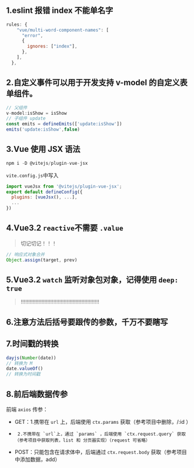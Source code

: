 ## 1.eslint 报错 index 不能单名字
```js
rules: {
    "vue/multi-word-component-names": [
      "error",
      {
        ignores: ["index"],
      },
    ],
  },
```

## 2.自定义事件可以用于开发支持 v-model 的自定义表单组件。
```js
// 父组件
v-model:isShow = isShow
// 子组件 update
const emits = defineEmits(['update:isShow'])
emits('update:isShow',false)
```

## 3.Vue 使用 JSX 语法
```js
npm i -D @vitejs/plugin-vue-jsx
```
`vite.config.js`中写入
```js
import vueJsx from '@vitejs/plugin-vue-jsx';
export default defineConfig({
  plugins: [vueJsx(), ...],
  ...
})
```

## 4.Vue3.2 `reactive`不需要 `.value`
> 切记切记！！！
```js
// 响应式对象合并
Object.assign(target, prev)
```

## 5.Vue3.2 `watch` 监听对象包对象，记得使用 `deep: true`
> !!!!!!!!!!!!!!!!!!!!!!!!!!!!!!!!!!!!!!!!!!!!!!!!!!!!!

## 6.注意方法后括号要跟传的参数，千万不要瞎写

## 7.时间戳的转换
```js
dayjs(Number(date))
// 转换为 M 
date.valueOf()
// 转换为时间戳
```
## 8.前后端数据传参

前端 `axios` 传参：
   - GET：1.携带在 `url` 上，后端使用 `ctx.params` 获取（参考项目中删除，/:id ）
   -      2.不携带在 `url`上，通过 `params` ，后端使用 `ctx.request.query` 获取（参考项目中获取列表，list 和 分页器实现）（request 可省略）
   - POST：只能包含在请求体中，后端通过 `ctx.request.body` 获取（参考项目中添加数据，add）

